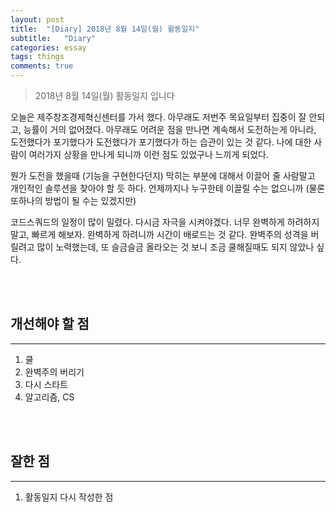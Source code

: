 ```yaml
---
layout: post
title:  "[Diary] 2018년 8월 14일(월) 활동일지"
subtitle:   "Diary"
categories: essay
tags: things
comments: true
---
```


> 2018년 8월 14일(월) 활동일지 입니다

오늘은 제주창조경제혁신센터를 가서 했다. 아무래도 저번주 목요일부터 집중이 잘 안되고, 능률이 거의 없어졌다. 아무래도 어려운 점을 만나면 계속해서 도전하는게 아니라, 도전했다가 포기했다가 도전했다가 포기했다가 하는 습관이 있는 것 같다. 나에 대한 사람이 여러가지 상황을 만나게 되니까 이런 점도 있었구나 느끼게 되었다.

뭔가 도전을 했을때 (기능을 구현한다던지) 막히는 부분에 대해서 이끌어 줄 사람말고 개인적인 솔루션을 찾아야 할 듯 하다. 언제까지나 누구한테 이끌릴 수는 없으니까 (물론 또하나의 방법이 될 수는 있겠지만)

코드스쿼드의 일정이 많이 밀렸다. 다시금 자극을 시켜야겠다. 너무 완벽하게 하려하지 말고, 빠르게 해보자. 완벽하게 하려니까 시간이 배로드는 것 같다. 완벽주의 성격을 버릴려고 많이 노력했는데, 또 슬금슬금 올라오는 것 보니 조금 쿨해질때도 되지 않았나 싶다.

<br/>
<br/>

## 개선해야 할 점

---

1. 쿨
2. 완벽주의 버리기
3. 다시 스타트
4. 알고리즘, CS

<br/>
<br/>

## 잘한 점

---

1. 활동일지 다시 작성한 점


